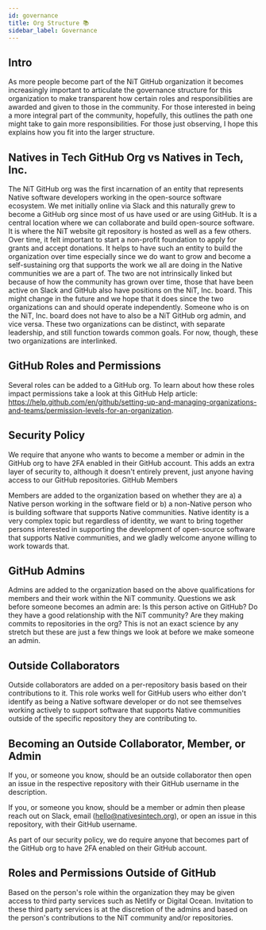 ```yaml
---
id: governance
title: Org Structure 📚
sidebar_label: Governance
---
```


## Intro

As more people become part of the NiT GitHub organization it becomes increasingly important to articulate the governance structure for this organization to make transparent how certain roles and responsibilities are awarded and given to those in the community. For those interested in being a more integral part of the community, hopefully, this outlines the path one might take to gain more responsibilities. For those just observing, I hope this explains how you fit into the larger structure.

## Natives in Tech GitHub Org vs Natives in Tech, Inc.

The NiT GitHub org was the first incarnation of an entity that represents Native software developers working in the open-source software ecosystem. We met initially online via Slack and this naturally grew to become a GitHub org since most of us have used or are using GitHub. It is a central location where we can collaborate and build open-source software. It is where the NiT website git repository is hosted as well as a few others. Over time, it felt important to start a non-profit foundation to apply for grants and accept donations. It helps to have such an entity to build the organization over time especially since we do want to grow and become a self-sustaining org that supports the work we all are doing in the Native communities we are a part of. The two are not intrinsically linked but because of how the community has grown over time, those that have been active on Slack and GitHub also have positions on the NiT, Inc. board. This might change in the future and we hope that it does since the two organizations can and should operate independently. Someone who is on the NiT, Inc. board does not have to also be a NiT GitHub org admin, and vice versa. These two organizations can be distinct, with separate leadership, and still function towards common goals. For now, though, these two organizations are interlinked.

## GitHub Roles and Permissions

Several roles can be added to a GitHub org. To learn about how these roles impact permissions take a look at this GitHub Help article: https://help.github.com/en/github/setting-up-and-managing-organizations-and-teams/permission-levels-for-an-organization.

## Security Policy

We require that anyone who wants to become a member or admin in the GitHub org to have 2FA enabled in their GitHub account. This adds an extra layer of security to, although it doesn't entirely prevent, just anyone having access to our GitHub repositories.
GitHub Members

Members are added to the organization based on whether they are a) a Native person working in the software field or b) a non-Native person who is building software that supports Native communities. Native identity is a very complex topic but regardless of identity, we want to bring together persons interested in supporting the development of open-source software that supports Native communities, and we gladly welcome anyone willing to work towards that.

## GitHub Admins

Admins are added to the organization based on the above qualifications for members and their work within the NiT community. Questions we ask before someone becomes an admin are: Is this person active on GitHub? Do they have a good relationship with the NiT community? Are they making commits to repositories in the org? This is not an exact science by any stretch but these are just a few things we look at before we make someone an admin.

## Outside Collaborators

Outside collaborators are added on a per-repository basis based on their contributions to it. This role works well for GitHub users who either don't identify as being a Native software developer or do not see themselves working actively to support software that supports Native communities outside of the specific repository they are contributing to.

## Becoming an Outside Collaborator, Member, or Admin

If you, or someone you know, should be an outside collaborator then open an issue in the respective repository with their GitHub username in the description.

If you, or someone you know, should be a member or admin then please reach out on Slack, email (hello@nativesintech.org), or open an issue in this repository, with their GitHub username.

As part of our security policy, we do require anyone that becomes part of the GitHub org to have 2FA enabled on their GitHub account.

## Roles and Permissions Outside of GitHub

Based on the person's role within the organization they may be given access to third party services such as Netlify or Digital Ocean. Invitation to these third party services is at the discretion of the admins and based on the person's contributions to the NiT community and/or repositories.
